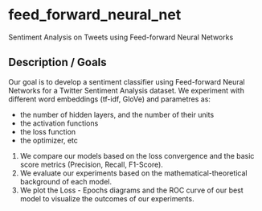 
# feed_forward_neural_net
Sentiment Analysis on Tweets using Feed-forward Neural Networks

## Description / Goals 
Our goal is to develop a sentiment classifier using Feed-forward Neural Networks for a Twitter Sentiment Analysis dataset.
We experiment with different word embeddings (tf-idf, GloVe) and parametres as:
* the number of hidden layers, and the number of their units
* the activation functions 
* the loss function
* the optimizer, etc

1. We compare our models based on the loss convergence and the basic score metrics (Precision, Recall, F1-Score).
2. We evaluate our experiments based on the mathematical-theoretical background of each model.  
3. We plot the Loss - Epochs diagrams and the ROC curve of our best model to visualize the outcomes of our experiments.
